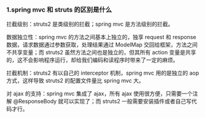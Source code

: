 ### 1.spring mvc 和 struts 的区别是什么

拦截级别：struts2 是类级别的拦截；spring mvc 是方法级别的拦截。

数据独立性：spring mvc 的方法之间基本上独立的，独享 request 和 response 数据，请求数据通过参数获取，处理结果通过 ModelMap 交回给框架，方法之间不共享变量；而 struts2 虽然方法之间也是独立的，但其所有 action 变量是共享的，这不会影响程序运行，却给我们编码和读程序时带来了一定的麻烦。

拦截机制：struts2 有以自己的 interceptor 机制，spring mvc 用的是独立的 aop 方式，这样导致 struts2 的配置文件量比 spring mvc 大。

对 ajax 的支持：spring mvc 集成了 ajax，所有 ajax 使用很方便，只需要一个注解 @ResponseBody 就可以实现了；而 struts2 一般需要安装插件或者自己写代码才行。
